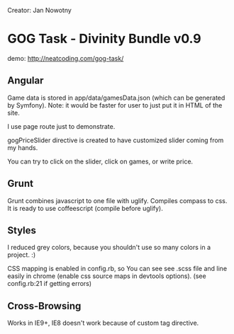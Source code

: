 Creator: Jan Nowotny

<h1>GOG Task - Divinity Bundle v0.9</h1>

demo: http://neatcoding.com/gog-task/


<h2>Angular</h2>

Game data is stored in app/data/gamesData.json (which can be generated by Symfony).
Note: it would be faster for user to just put it in HTML of the site.

I use page route just to demonstrate.

gogPriceSlider directive is created to have customized slider coming from my hands.

You can try to click on the slider, click on games, or write price.


<h2>Grunt</h2>

Grunt combines javascript to one file with uglify.
Compiles compass to css.
It is ready to use coffeescript (compile before uglify).


<h2>Styles</h2>

I reduced grey colors, because you shouldn't use so many colors in a project. :)

CSS mapping is enabled in config.rb, so You can see see .scss file and line easily in chrome (enable css source maps in devtools options). (see config.rb:21 if getting errors)


<h2>Cross-Browsing</h2>

Works in IE9+, IE8 doesn't work because of custom tag directive.
